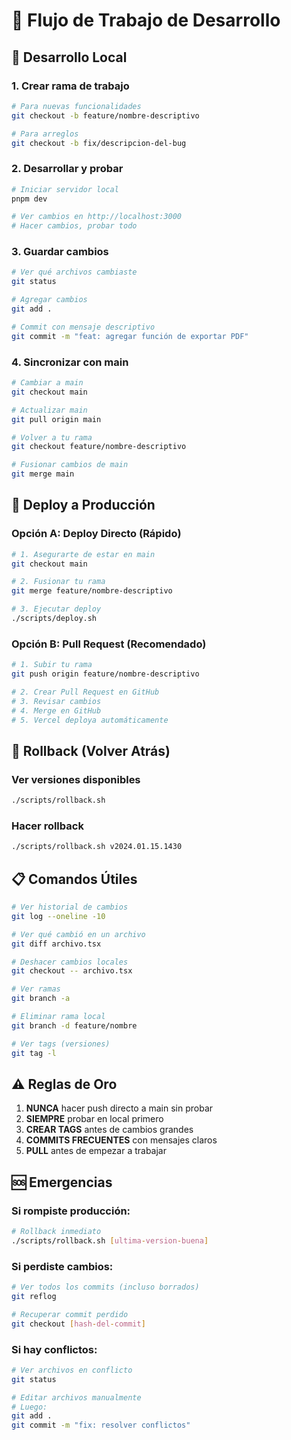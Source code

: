 # 🚀 Flujo de Trabajo de Desarrollo

## 📝 Desarrollo Local

### 1. Crear rama de trabajo
```bash
# Para nuevas funcionalidades
git checkout -b feature/nombre-descriptivo

# Para arreglos
git checkout -b fix/descripcion-del-bug
```

### 2. Desarrollar y probar
```bash
# Iniciar servidor local
pnpm dev

# Ver cambios en http://localhost:3000
# Hacer cambios, probar todo
```

### 3. Guardar cambios
```bash
# Ver qué archivos cambiaste
git status

# Agregar cambios
git add .

# Commit con mensaje descriptivo
git commit -m "feat: agregar función de exportar PDF"
```

### 4. Sincronizar con main
```bash
# Cambiar a main
git checkout main

# Actualizar main
git pull origin main

# Volver a tu rama
git checkout feature/nombre-descriptivo

# Fusionar cambios de main
git merge main
```

## 🚀 Deploy a Producción

### Opción A: Deploy Directo (Rápido)
```bash
# 1. Asegurarte de estar en main
git checkout main

# 2. Fusionar tu rama
git merge feature/nombre-descriptivo

# 3. Ejecutar deploy
./scripts/deploy.sh
```

### Opción B: Pull Request (Recomendado)
```bash
# 1. Subir tu rama
git push origin feature/nombre-descriptivo

# 2. Crear Pull Request en GitHub
# 3. Revisar cambios
# 4. Merge en GitHub
# 5. Vercel deploya automáticamente
```

## 🔄 Rollback (Volver Atrás)

### Ver versiones disponibles
```bash
./scripts/rollback.sh
```

### Hacer rollback
```bash
./scripts/rollback.sh v2024.01.15.1430
```

## 📋 Comandos Útiles

```bash
# Ver historial de cambios
git log --oneline -10

# Ver qué cambió en un archivo
git diff archivo.tsx

# Deshacer cambios locales
git checkout -- archivo.tsx

# Ver ramas
git branch -a

# Eliminar rama local
git branch -d feature/nombre

# Ver tags (versiones)
git tag -l
```

## ⚠️ Reglas de Oro

1. **NUNCA** hacer push directo a main sin probar
2. **SIEMPRE** probar en local primero
3. **CREAR TAGS** antes de cambios grandes
4. **COMMITS FRECUENTES** con mensajes claros
5. **PULL** antes de empezar a trabajar

## 🆘 Emergencias

### Si rompiste producción:
```bash
# Rollback inmediato
./scripts/rollback.sh [ultima-version-buena]
```

### Si perdiste cambios:
```bash
# Ver todos los commits (incluso borrados)
git reflog

# Recuperar commit perdido
git checkout [hash-del-commit]
```

### Si hay conflictos:
```bash
# Ver archivos en conflicto
git status

# Editar archivos manualmente
# Luego:
git add .
git commit -m "fix: resolver conflictos"
```